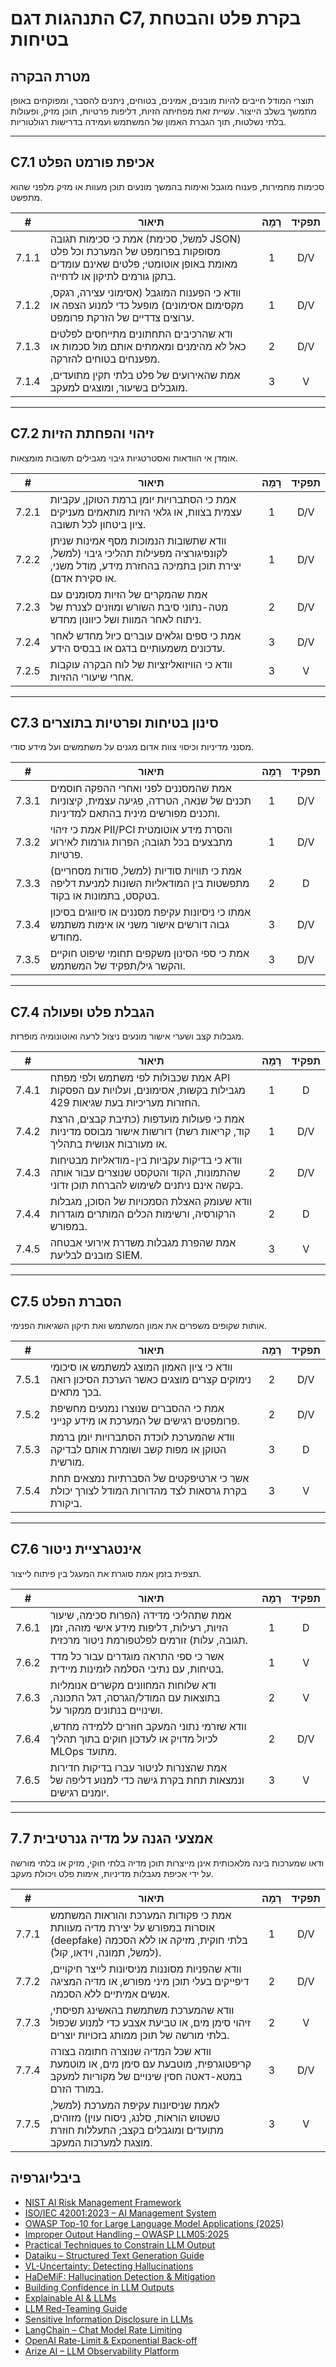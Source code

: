 # התנהגות דגם C7, בקרת פלט והבטחת בטיחות

## מטרת הבקרה

תוצרי המודל חייבים להיות מובנים, אמינים, בטוחים, ניתנים להסבר, ומפוקחים באופן מתמשך בשלב הייצור. עשיית זאת מפחיתה הזיות, דליפות פרטיות, תוכן מזיק, ופעולות בלתי נשלטות, תוך הגברת האמון של המשתמש ועמידה בדרישות רגולטוריות.

---

## C7.1 אכיפת פורמט הפלט

סכימות מחמירות, פענוח מוגבל ואימות בהמשך מונעים תוכן מעוות או מזיק מלפני שהוא מתפשט.

|   #   | תיאור                                                                                                                                          | רָמָה | תפקיד |
| :---: | ---------------------------------------------------------------------------------------------------------------------------------------------- | :---: | :---: |
| 7.1.1 | אמת כי סכימות תגובה (למשל, סכימת JSON) מסופקות בפרומפט של המערכת וכל פלט מאומת באופן אוטומטי; פלטים שאינם עומדים בתקן גורמים לתיקון או לדחייה. |   1   |  D/V  |
| 7.1.2 | וודא כי הפענוח המוגבל (אסימוני עצירה, רגקס, מקסימום אסימונים) מופעל כדי למנוע הצפה או ערוצים צדדיים של הזרקת פרומפט.                           |   1   |  D/V  |
| 7.1.3 | ודא שהרכיבים התחתונים מתייחסים לפלטים כאל לא מהימנים ומאמתים אותם מול סכמות או מפענחים בטוחים להזרקה.                                          |   2   |  D/V  |
| 7.1.4 | אמת שהאירועים של פלט בלתי תקין מתועדים, מוגבלים בשיעור, ומוצגים למעקב.                                                                         |   3   |   V   |

---

## C7.2 זיהוי והפחתת הזיות

אומדן אי הוודאות ואסטרטגיות גיבוי מגבילים תשובות מומצאות.

|   #   | תיאור                                                                                                                                   | רָמָה | תפקיד |
| :---: | --------------------------------------------------------------------------------------------------------------------------------------- | :---: | :---: |
| 7.2.1 | אמת כי הסתברויות יומן ברמת הטוקן, עקביות עצמית בצוות, או גלאי הזיות מותאמים מעניקים ציון ביטחון לכל תשובה.                              |   1   |  D/V  |
| 7.2.2 | וודא שתשובות הנמוכות מסף אמינות שניתן לקונפיגורציה מפעילות תהליכי גיבוי (למשל, יצירת תוכן בתמיכה בהחזרת מידע, מודל משני, או סקירת אדם). |   1   |  D/V  |
| 7.2.3 | אמת שהמקרים של הזיות מסומנים עם מטה-נתוני סיבת השורש ומוזנים לצנרת של ניתוח לאחר המוות ושל כיוונון מחדש.                                |   2   |  D/V  |
| 7.2.4 | אמת כי ספים וגלאים עוברים כיול מחדש לאחר עדכונים משמעותיים בדגם או בבסיס הידע.                                                          |   3   |  D/V  |
| 7.2.5 | וודא כי הוויזואליזציות של לוח הבקרה עוקבות אחרי שיעורי ההזיות.                                                                          |   3   |   V   |

---

## C7.3 סינון בטיחות ופרטיות בתוצרים

מסנני מדיניות וכיסוי צוות אדום מגנים על משתמשים ועל מידע סודי.

|   #   | תיאור                                                                                                                 | רָמָה | תפקיד |
| :---: | --------------------------------------------------------------------------------------------------------------------- | :---: | :---: |
| 7.3.1 | אמת שהמסננים לפני ואחרי ההפקה חוסמים תכנים של שנאה, הטרדה, פגיעה עצמית, קיצוניות ותכנים מפורשים מינית בהתאם למדיניות. |   1   |  D/V  |
| 7.3.2 | אמת כי זיהוי PII/PCI והסרת מידע אוטומטית מתבצעים בכל תגובה; הפרות גורמות לאירוע פרטיות.                               |   1   |  D/V  |
| 7.3.3 | אמת כי תוויות סודיות (למשל, סודות מסחריים) מתפשטות בין המודאליות השונות למניעת דליפה בטקסט, בתמונות או בקוד.          |   2   |   D   |
| 7.3.4 | אמתו כי ניסיונות עקיפת מסננים או סיווגים בסיכון גבוה דורשים אישור משני או אימות משתמש מחודש.                          |   3   |  D/V  |
| 7.3.5 | אמת כי ספי הסינון משקפים תחומי שיפוט חוקיים והקשר גיל/תפקיד של המשתמש.                                                |   3   |  D/V  |

---

## C7.4 הגבלת פלט ופעולה

מגבלות קצב ושערי אישור מונעים ניצול לרעה ואוטונומיה מופרזת.

|   #   | תיאור                                                                                                                         | רָמָה | תפקיד |
| :---: | ----------------------------------------------------------------------------------------------------------------------------- | :---: | :---: |
| 7.4.1 | אמת שכבולות לפי משתמש ולפי מפתח API מגבילות בקשות, אסימונים, ועלויות עם הפסקות החזרות מעריכיות בעת שגיאות 429.                |   1   |   D   |
| 7.4.2 | אמת כי פעולות מועדפות (כתיבת קבצים, הרצת קוד, קריאות רשת) דורשות אישור מבוסס מדיניות או מעורבות אנושית בתהליך.                |   1   |  D/V  |
| 7.4.3 | וודא כי בדיקות עקביות בין-מודאליות מבטיחות שהתמונות, הקוד והטקסט שנוצרים עבור אותה בקשה אינם ניתנים לשימוש להברחת תוכן זדוני. |   2   |  D/V  |
| 7.4.4 | וודא שעומק האצלת הסמכויות של הסוכן, מגבלות הרקורסיה, ורשימות הכלים המותרים מוגדרות במפורש.                                    |   2   |   D   |
| 7.4.5 | אמת שהפרת מגבלות משדרת אירועי אבטחה מובנים לבליעת SIEM.                                                                       |   3   |   V   |

---

## C7.5 הסברת הפלט

אותות שקופים משפרים את אמון המשתמש ואת תיקון השגיאות הפנימי.

|   #   | תיאור                                                                                            | רָמָה | תפקיד |
| :---: | ------------------------------------------------------------------------------------------------ | :---: | :---: |
| 7.5.1 | וודא כי ציון האמון המוצג למשתמש או סיכומי נימוקים קצרים מוצגים כאשר הערכת הסיכון רואה בכך מתאים. |   2   |  D/V  |
| 7.5.2 | אמת כי ההסברים שנוצרו נמנעים מחשיפת פרומפטים רגישים של המערכת או מידע קנייני.                    |   2   |  D/V  |
| 7.5.3 | וודא שהמערכת לוכדת הסתברויות יומן ברמת הטוקן או מפות קשב ושומרת אותם לבדיקה מורשית.              |   3   |   D   |
| 7.5.4 | אשר כי ארטיפקטים של הסברתיות נמצאים תחת בקרת גרסאות לצד מהדורות המודל לצורך יכולת ביקורת.        |   3   |   V   |

---

## C7.6 אינטגרציית ניטור

תצפית בזמן אמת סוגרת את המעגל בין פיתוח לייצור.

|   #   | תיאור                                                                                                                       | רָמָה | תפקיד |
| :---: | --------------------------------------------------------------------------------------------------------------------------- | :---: | :---: |
| 7.6.1 | אמת שתהליכי מדידה (הפרות סכימה, שיעור הזיות, רעילות, דליפות מידע אישי מזהה, זמן תגובה, עלות) זורמים לפלטפורמת ניטור מרכזית. |   1   |   D   |
| 7.6.2 | אשר כי ספי התראה מוגדרים עבור כל מדד בטיחות, עם נתיבי הסלמה לזמינות מיידית.                                                 |   1   |   V   |
| 7.6.3 | ודא שלוחות המחוונים מקשרים אנומליות בתוצאות עם המודל/הגרסה, דגל התכונה, ושינויים בנתונים ממקור על.                          |   2   |   V   |
| 7.6.4 | וודא שזרמי נתוני המעקב חוזרים ללמידה מחדש, לכיול מדויק או לעדכון חוקים בתוך תהליך MLOps מתועד.                              |   2   |  D/V  |
| 7.6.5 | אמת שהצנרות לניטור עברו בדיקות חדירות ונמצאות תחת בקרת גישה כדי למנוע דליפה של יומנים רגישים.                               |   3   |   V   |

---

## 7.7 אמצעי הגנה על מדיה גנרטיבית

ודאו שמערכות בינה מלאכותית אינן מייצרות תוכן מדיה בלתי חוקי, מזיק או בלתי מורשה על ידי אכיפת מגבלות מדיניות, אימות פלט ויכולת מעקב.

|   #   | תיאור                                                                                                                                       | רָמָה | תפקיד |
| :---: | ------------------------------------------------------------------------------------------------------------------------------------------- | :---: | :---: |
| 7.7.1 | אמת כי פקודות המערכת והוראות המשתמש אוסרות במפורש על יצירת מדיה מעוותת (deepfake) בלתי חוקית, מזיקה או ללא הסכמה (למשל, תמונה, וידאו, קול). |   1   |  D/V  |
| 7.7.2 | וודא שהפניות מסוננות מניסיונות לייצר חיקויים, דיפייקים בעלי תוכן מיני מפורש, או מדיה המציגה אנשים אמיתיים ללא הסכמה.                        |   2   |  D/V  |
| 7.7.3 | וודא שהמערכת משתמשת בהאשינג תפיסתי, זיהוי סימן מים, או טביעת אצבע כדי למנוע שכפול בלתי מורשה של תוכן ממותג בזכויות יוצרים.                  |   2   |   V   |
| 7.7.4 | וודא שכל המדיה שנוצרה חתומה בצורה קריפטוגרפית, מוטבעת עם סימן מים, או מוטמעת במטא-דאטה חסין שינויים של מקוריות למעקב במורד הזרם.            |   3   |  D/V  |
| 7.7.5 | לאמת שניסיונות עקיפת המערכת (למשל, טשטוש הוראות, סלנג, ניסוח עוין) מזוהים, מתועדים ומוגבלים בקצב; התעללות חוזרת מוצגת למערכות המעקב.        |   3   |   V   |

## ביבליוגרפיה

* [NIST AI Risk Management Framework](https://www.nist.gov/itl/ai-risk-management-framework)
* [ISO/IEC 42001:2023 – AI Management System](https://www.iso.org/obp/ui/en/)
* [OWASP Top-10 for Large Language Model Applications (2025)](https://owasp.org/www-project-top-10-for-large-language-model-applications/)
* [Improper Output Handling – OWASP LLM05:2025](https://genai.owasp.org/llmrisk/llm052025-improper-output-handling/)
* [Practical Techniques to Constrain LLM Output](https://mychen76.medium.com/practical-techniques-to-constraint-llm-output-in-json-format-e3e72396c670)
* [Dataiku – Structured Text Generation Guide](https://blog.dataiku.com/your-guide-to-structured-text-generation)
* [VL-Uncertainty: Detecting Hallucinations](https://arxiv.org/abs/2411.11919)
* [HaDeMiF: Hallucination Detection & Mitigation](https://openreview.net/forum?id=VwOYxPScxB)
* [Building Confidence in LLM Outputs](https://www.alkymi.io/data-science-room/building-confidence-in-llm-outputs)
* [Explainable AI & LLMs](https://duncsand.medium.com/explainable-ai-140912d31b3b)
* [LLM Red-Teaming Guide](https://www.confident-ai.com/blog/red-teaming-llms-a-step-by-step-guide)
* [Sensitive Information Disclosure in LLMs](https://virtualcyberlabs.com/llm-sensitive-information-disclosure/)
* [LangChain – Chat Model Rate Limiting](https://python.langchain.com/docs/how_to/chat_model_rate_limiting/)
* [OpenAI Rate-Limit & Exponential Back-off](https://hackernoon.com/openais-rate-limit-a-guide-to-exponential-backoff-for-llm-evaluation)
* [Arize AI – LLM Observability Platform](https://arize.com/)

